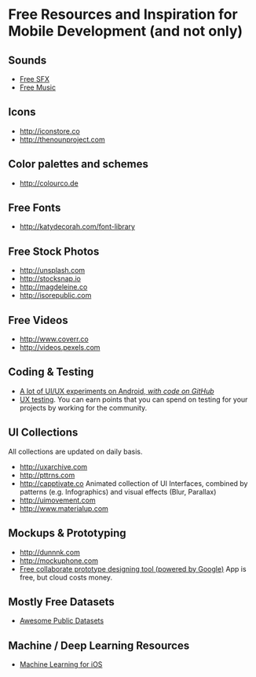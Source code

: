# Free Resources and Inspiration for Mobile Development (and not only)

Sounds
--
* [Free SFX](http://freesound.org)
* [Free Music](http://incompetech.com/music/)

Icons
--
* http://iconstore.co
* http://thenounproject.com


Color palettes and schemes
--
* http://colourco.de 

Free Fonts
--
* http://katydecorah.com/font-library

Free Stock Photos
--
* http://unsplash.com
* http://stocksnap.io
* http://magdeleine.co
* http://isorepublic.com

Free Videos
--
* http://www.coverr.co
* http://videos.pexels.com

Coding & Testing
--
* [A lot of UI/UX experiments on Android, *with code on GitHub*](http://www.androidexperiments.com)
* [UX testing](https://usabilityhub.com). You can earn points that you can spend on testing for your projects by working for the community.

UI Collections
--
All collections are updated on daily basis.
* http://uxarchive.com
* http://pttrns.com
* http://capptivate.co Animated collection of UI Interfaces, combined by patterns (e.g. Infographics) and visual effects (Blur, Parallax)
* http://uimovement.com
* http://www.materialup.com

Mockups & Prototyping
--
* http://dunnnk.com
* http://mockuphone.com
* [Free collaborate prototype designing tool (powered by Google)](www.pixate.com) App is free, but cloud costs money. 

Mostly Free Datasets
--
* [Awesome Public Datasets](https://github.com/caesar0301/awesome-public-datasets)

Machine / Deep Learning Resources
--
* [Machine Learning for iOS](https://github.com/alexsosn/iOS_ML)
